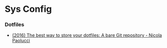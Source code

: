 # Sys Config
  ### Dotfiles
  * [(2016) The best way to store your dotfiles: A bare Git repository - Nicola Paolucci](https://developer.atlassian.com/blog/2016/02/best-way-to-store-dotfiles-git-bare-repo/)

